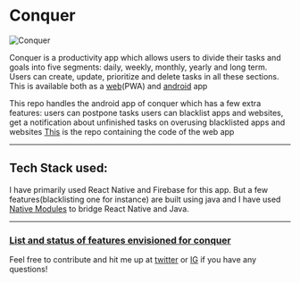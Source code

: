 # Conquer

![Conquer](https://play-lh.googleusercontent.com/o-p3GT0nKIn0ZZ2RJET1dICukLrEwJsySjo-LQ6WJ4mlqY6-ltFtkhyPpbgxWgIGUXJl=s180-rw)

Conquer is a productivity app which allows users to divide their tasks and goals into five segments: daily, weekly, monthly, yearly and long term. Users can create, update, prioritize and delete tasks in all these sections. This is available both as a [web](https://conquer-goals.netlify.app/)(PWA) and [android](https://play.google.com/store/apps/details?id=com.conquer_app) app

This repo handles the android app of conquer which has a few extra features:
users can postpone tasks
users can blacklist apps and websites, get a notification about unfinished tasks on overusing blacklisted apps and websites
[This](https://github.com/devout-coder/conquer) is the repo containing the code of the web app

---

## Tech Stack used:

I have primarily used React Native and Firebase for this app. But a few features(blacklisting one for instance) are built using java and I have used [Native Modules](https://reactnative.dev/docs/native-modules-android) to bridge React Native and Java.

---

### [List and status of features envisioned for conquer](https://lime-handstand-aac.notion.site/Conquer-features-status-3cd4161709fb45aabc73d514517df06f)

Feel free to contribute and hit me up at [twitter](https://twitter.com/devout_coder) or [IG](https://www.instagram.com/devout_coder/) if you have any questions!

